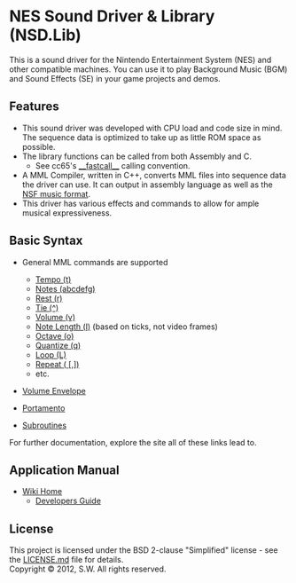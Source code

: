 # NES Sound Driver & Library (NSD.Lib)

This is a sound driver for the Nintendo Entertainment System (NES) and other compatible machines.
You can use it to play Background Music (BGM) and Sound Effects (SE) in your game projects and demos.

## Features

- This sound driver was developed with CPU load and code size in mind. The sequence data is optimized to take up as little ROM space as possible.
- The library functions can be called from both Assembly and C.
  - See cc65's [\_\_fastcall\_\_](https://github.com/cc65/wiki/wiki/Parameter-passing-and-calling-conventions#The_fastcall_calling_convention) calling convention.
- A MML Compiler, written in C++, converts MML files into sequence data the driver can use. It can output in assembly language as well as the [NSF music format](http://www.vgmpf.com/Wiki/index.php?title=NSF).
- This driver has various effects and commands to allow for ample musical expressiveness.

## Basic Syntax

- General MML commands are supported

  - [Tempo (t)](http://shaw.la.coocan.jp/nsdl/doc/mml_tempo.html)
  - [Notes (abcdefg)](http://shaw.la.coocan.jp/nsdl/doc/mml_note.html)
  - [Rest (r)](http://shaw.la.coocan.jp/nsdl/doc/mml_rest.html)
  - [Tie (^)](http://shaw.la.coocan.jp/nsdl/doc/mml_tie.html)
  - [Volume (v)](http://shaw.la.coocan.jp/nsdl/doc/mml_volume.html)
  - [Note Length (l)](http://shaw.la.coocan.jp/nsdl/doc/mml_length.html) (based on ticks, not video frames)
  - [Octave (o)](http://shaw.la.coocan.jp/nsdl/doc/mml_octave.html)
  - [Quantize (q)](http://shaw.la.coocan.jp/nsdl/doc/mml_gate.html)
  - [Loop (L)](http://shaw.la.coocan.jp/nsdl/doc/mml_loop.html)
  - [Repeat ( [,])](http://shaw.la.coocan.jp/nsdl/doc/mml_repeatA.html)
  - etc.

- [Volume Envelope](http://shaw.la.coocan.jp/nsdl/doc/mml_envelop.html)
- [Portamento](http://shaw.la.coocan.jp/nsdl/doc/mml_portamento.html)
- [Subroutines](http://shaw.la.coocan.jp/nsdl/doc/mml_sub.html)

For further documentation, explore the site all of these links lead to.

## Application Manual

- [Wiki Home](https://github.com/Shaw02/nsdlib/wiki)
  - [Developers Guide](https://github.com/Shaw02/nsdlib/wiki/DevelopersGuide)

## License

This project is licensed under the BSD 2-clause "Simplified" license - see the [LICENSE.md](LICENSE.md) file for details.  
Copyright &copy; 2012, S.W. All rights reserved.
